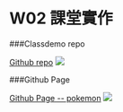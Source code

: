 # W02 課堂實作

###Classdemo repo

[Github repo](https://github.com/Elena99999/1101-classdemo-210410162)
![](https://i.imgur.com/0GRsbzc.png)

###Github Page

[Github Page -- pokemon](https://elena99999.github.io/1101-classdemo-210410162/w02/pokemon.html)
![](https://i.imgur.com/KEA0IGg.png)

